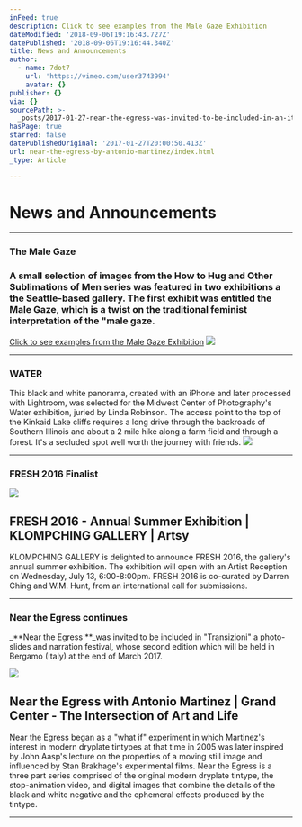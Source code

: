 ```yaml
---
inFeed: true
description: Click to see examples from the Male Gaze Exhibition
dateModified: '2018-09-06T19:16:43.727Z'
datePublished: '2018-09-06T19:16:44.340Z'
title: News and Announcements
author:
  - name: 7dot7
    url: 'https://vimeo.com/user3743994'
    avatar: {}
publisher: {}
via: {}
sourcePath: >-
  _posts/2017-01-27-near-the-egress-was-invited-to-be-included-in-an-italy-film.md
hasPage: true
starred: false
datePublishedOriginal: '2017-01-27T20:00:50.413Z'
url: near-the-egress-by-antonio-martinez/index.html
_type: Article

---
```

# **News and Announcements**

---

### The Male Gaze

### A small selection of images from the How to Hug and Other Sublimations of Men series was featured in two exhibitions a the Seattle-based gallery. The first exhibit was entitled the Male Gaze, which is a twist on the traditional feminist interpretation of the "male gaze.

[Click to see examples from the Male Gaze Exhibition][0]
![](https://the-grid-user-content.s3-us-west-2.amazonaws.com/7b9421aa-6481-4358-af86-a4a46d5a7e49.jpg)

---

### WATER

This black and white panorama, created with an iPhone and later processed with Lightroom, was selected for the Midwest Center of Photography's Water exhibition, juried by Linda Robinson. The access point to the top of the Kinkaid Lake cliffs requires a long drive through the backroads of Southern Illinois and about a 2 mile hike along a farm field and through a forest. It's a secluded spot well worth the journey with friends.
![](https://the-grid-user-content.s3-us-west-2.amazonaws.com/70c8cd8c-a42a-46d5-9725-652527fc3907.jpg)

---

### FRESH 2016 Finalist

<article style=""><img src="https://s3-us-west-2.amazonaws.com/the-grid-img/p/b5575a301b8a53acd9677e43018d4cacf3c4ef77.jpg" /><h1>FRESH 2016 - Annual Summer Exhibition | KLOMPCHING GALLERY | Artsy</h1><p>KLOMPCHING GALLERY is delighted to announce FRESH 2016, the gallery's annual summer exhibition. The exhibition will open with an Artist Reception on Wednesday, July 13, 6:00-8:00pm. FRESH 2016 is co-curated by Darren Ching and W.M. Hunt, from an international call for submissions.</p></article>

---

### Near the Egress continues

_**Near the Egress **_was invited to be included in "Transizioni" a photo-slides and narration festival, whose second edition which will be held in Bergamo (Italy) at the end of March 2017\.

<article style=""><img src="https://s3-us-west-2.amazonaws.com/the-grid-img/p/ceec6fcf3cfe876af53bad67aaaa613111af4127.jpg" /><h1>Near the Egress with Antonio Martinez | Grand Center - The Intersection of Art and Life</h1><p>Near the Egress began as a "what if" experiment in which Martinez's interest in modern dryplate tintypes at that time in 2005 was later inspired by John Aasp's lecture on the properties of a moving still image and influenced by Stan Brakhage's experimental films. Near the Egress is a three part series comprised of the original modern dryplate tintype, the stop-animation video, and digital images that combine the details of the black and white negative and the ephemeral effects produced by the tintype.</p></article>

---



[0]: http://www.gallery1of1.com/Exhibit_Detail.cfm?ShowsID=83 "The Male Gaze"